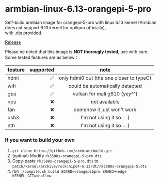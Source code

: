 # armbian-linux-6.13-orangepi-5-pro

Self-build armbian image for orangepi-5-pro with linux 6.13 kernel (Armbian does not support 6.13 kernel for opi5pro officially),   
with .dts provided.  

[Release](https://github.com/你的用户名/你的仓库名/releases/latest)  

Please be noted that this image is **NOT thorougly tested**, use with care.  
Some tested features are as below：  

| feature   | supported | note |
|-------|-----:|:----:|
| hdmi  | ✅ |   only hdmi0 out (the one closer to typeC)  |
| wifi  | ✅ |  could be automatically detected  |
| gpu  | ✅ |  vulkan for mali g610 (yey^^) |
| npu  | ❌ |  not available |
| fan  | ❌ |  somehow it just won't work |
| usb3 | ❌ |  I'm not using it so... :) |
| eth | ❌ | I'm not using it so... :) |

### If you want to build your own

1. `git clone https://github.com/armbian/build.git`  
2. (optinal) Modify `rk3588s-orangepi-5-pro.dts`  
3. Copy-paste `rk3588s-orangepi-5-pro.dts` to `patch/kernel/archive/rockchip64-6.13/dt/rk3588s-orangepi-5.dts`  
4. run `./compile.sh build BOARD=orangepi5pro BRANCH=edge KERNEL_GIT=shallow`  




